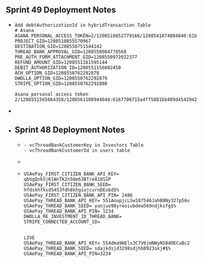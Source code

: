 ## Sprint 49 Deployment Notes
- ```apl
  Add debtAuthorizationId in hybridTransaction Table
  # Asana
  ASANA_PERSONAL_ACCESS_TOKEN=2/1208510852779166/1208541874804840:61b8370991a32a3ee4d9fca9782d184d
  PROJECT_GID=1208510855570967
  DESTINATION_GID=1208550751544142
  THREAD_BANK_APPROVAL_GID=1208550984778568
  PRE_AUTH_FORM_ATTACHMENT_GID=1208550972022377
  REFUND_AMOUNT_GID=1208551161595144
  DEBIT_AUTHORIZATION_ID=1208551156002450
  ACH_OPTION_GID=1208550762292878
  DWOLLA_OPTION_GID=1208550762292879
  STRIPE_OPTION_GID=1208550762292880
  
  Asana personal access token
  2/1208551565664358/1208561108944644:6167706715a4ff5881bb489d4542942d
  ```
-
- ##  Sprint 48 Deployment Notes
	- ```apl
	  - vcThreadBankCustomerKey in Investors Table
	  - vcThreadBankCustomerId in users table
	  ```
	-
	- ```apl
	  USAePay_FIRST_CITIZEN_BANK_API_KEY= qbVgQnk5jKlWnTK2n50e63BTre818S1P
	  USAePay_FIRST_CITIZEN_BANK_SEED= hfdskhfksd5453fdh8khgsajcurnDExbd$%
	  USAePay_FIRST_CITIZEN_BANK_API_PIN= 2486
	  USAePay_THREAD_BANK_API_KEY= 551AoupjcLSw187546JahB8Ny327p56v
	  USAePay_THREAD_BANK_SEED= yunjuo98yreoiubdew569ndjksfg$%
	  USAePay_THREAD_BANK_API_PIN= 1234
	  DWOLLA_RE_INVESTMENT_ID_THREAD_BANK=
	  STRIPE_CONNECTED_ACCOUNT_ID=
	  
	  
	  LIVE 
	  USAePay_THREAD_BANK_API_KEY= 554dma9HEls3C7V0jmNWyN58d0ECuBc2
	  USAePay_THREAD_BANK_SEED= sdajkdsjd3298sdjhb8923skj#$%
	  USAePay_THREAD_BANK_API_PIN=3234
	  
	  ```